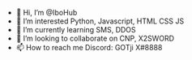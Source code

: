 - 👋 Hi, I’m @IboHub
- 👀 I’m interested Python, Javascript, HTML CSS JS
- 🌱 I’m currently learning SMS, DDOS
- 💞️ I’m looking to collaborate on CNP, X2SWORD
- 📫 How to reach me 
Discord: GOTji X#8888

<!---
Don't copy me!
--->
